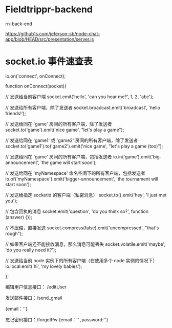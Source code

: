 # Fieldtrippr-backend

rn-back-end

https://github1s.com/jeferson-sb/node-chat-app/blob/HEAD/src/presentation/server.js

# socket.io 事件速查表

io.on('connect', onConnect);

function onConnect(socket){

// 发送给当前客户端
socket.emit('hello', 'can you hear me?', 1, 2, 'abc');

// 发送给所有客户端，除了发送者
socket.broadcast.emit('broadcast', 'hello friends!');

// 发送给同在 'game' 房间的所有客户端，除了发送者
socket.to('game').emit('nice game', "let's play a game");

// 发送给同在 'game1' 或 'game2' 房间的所有客户端，除了发送者
socket.to('game1').to('game2').emit('nice game', "let's play a game (too)");

// 发送给同在 'game' 房间的所有客户端，包括发送者
io.in('game').emit('big-announcement', 'the game will start soon');

// 发送给同在 'myNamespace' 命名空间下的所有客户端，包括发送者
io.of('myNamespace').emit('bigger-announcement', 'the tournament will start soon');

// 发送给指定 socketid 的客户端（私密消息）
socket.to(<socketid>).emit('hey', 'I just met you');

// 包含回执的消息
socket.emit('question', 'do you think so?', function (answer) {});

// 不压缩，直接发送
socket.compress(false).emit('uncompressed', "that's rough");

// 如果客户端还不能接收消息，那么消息可能丢失
socket.volatile.emit('maybe', 'do you really need it?');

// 发送给当前 node 实例下的所有客户端（在使用多个 node 实例的情况下）
io.local.emit('hi', 'my lovely babies');

};

编辑用户信息接口： /editUser

发送邮件接口：/send_gmail

{email：''}

忘记密码接口：/forgetPw {email：'' ,password:''}
